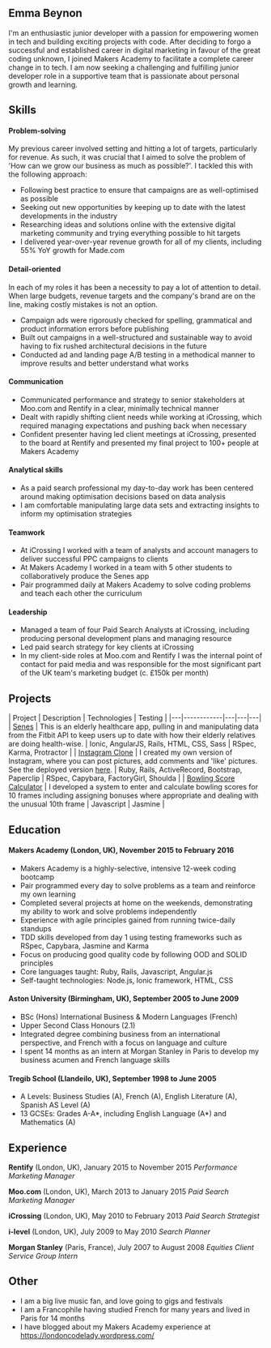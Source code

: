 ## Emma Beynon
I'm an enthusiastic junior developer with a passion for empowering women in tech and building exciting projects with code.  After deciding to forgo a successful and established career in digital marketing in favour of the great coding unknown, I joined Makers Academy to facilitate a complete career change in to tech.  I am now seeking a challenging and fulfilling junior developer role in a supportive team that is passionate about personal growth and learning.


## Skills

#### Problem-solving
My previous career involved setting and hitting a lot of targets, particularly for revenue.  As such, it was crucial that I aimed to solve the problem of 'How can we grow our business as much as possible?'.  I tackled this with the following approach:
- Following best practice to ensure that campaigns are as well-optimised as possible
- Seeking out new opportunities by keeping up to date with the latest developments in the industry
- Researching ideas and solutions online with the extensive digital marketing community and trying everything possible to hit targets
- I delivered year-over-year revenue growth for all of my clients, including 55% YoY growth for Made.com

#### Detail-oriented
In each of my roles it has been a necessity to pay a lot of attention to detail.  When large budgets, revenue targets and the company's brand are on the line, making costly mistakes is not an option.
- Campaign ads were rigorously checked for spelling, grammatical and product information errors before publishing
- Built out campaigns in a well-structured and sustainable way to avoid having to fix rushed architectural decisions in the future
- Conducted ad and landing page A/B testing in a methodical manner to improve results and better understand what works

#### Communication
- Communicated performance and strategy to senior stakeholders at Moo.com and Rentify in a clear, minimally technical manner
- Dealt with rapidly shifting client needs while working at iCrossing, which required managing expectations and pushing back when necessary
- Confident presenter having led client meetings at iCrossing, presented to the board at Rentify and presented my final project to 100+ people at Makers Academy

#### Analytical skills
- As a paid search professional my day-to-day work has been centered around making optimisation decisions based on data analysis
- I am comfortable manipulating large data sets and extracting insights to inform my optimisation strategies

#### Teamwork
- At iCrossing I worked with a team of analysts and account managers to deliver successful PPC campaigns to clients
- At Makers Academy I worked in a team with 5 other students to collaboratively produce the Senes app
- Pair programmed daily at Makers Academy to solve coding problems and teach each other the curriculum

#### Leadership
- Managed a team of four Paid Search Analysts at iCrossing, including producing personal development plans and managing resource
- Led paid search strategy for key clients at iCrossing
- In my client-side roles at Moo.com and Rentify I was the internal point of contact for paid media and was responsible for the most significant part of the UK team's marketing budget (c. £150k per month)


## Projects

| Project | Description | Technologies | Testing |
|---|------------|---|---|---|
| [Senes](https://github.com/emmabeynon/senes) | This is an elderly healthcare app, pulling in and manipulating data from the Fitbit API to keep users up to date with how their elderly relatives are doing health-wise. | Ionic, AngularJS, Rails, HTML, CSS, Sass | RSpec, Karma, Protractor |
| [Instagram Clone](https://github.com/emmabeynon/instagram-challenge) | I created my own version of Instagram, where you can post pictures, add comments and 'like' pictures. See the deployed version [here](https://fierce-spire-98420.herokuapp.com/). | Ruby, Rails, ActiveRecord, Bootstrap, Paperclip | RSpec, Capybara, FactoryGirl, Shoulda |
| [Bowling Score Calculator](https://github.com/emmabeynon/bowling-challenge) | I developed a system to enter and calculate bowling scores for 10 frames including assigning bonuses where appropriate and dealing with the unusual 10th frame | Javascript | Jasmine |


## Education

#### Makers Academy (London, UK), November 2015 to February 2016
- Makers Academy is a highly-selective, intensive 12-week coding bootcamp
- Pair programmed every day to solve problems as a team and reinforce my own learning
- Completed several projects at home on the weekends, demonstrating my ability to work and solve problems independently
- Experience with agile principles gained from running twice-daily standups
- TDD skills developed from day 1 using testing frameworks such as RSpec, Capybara, Jasmine and Karma
- Focus on producing good quality code by following OOD and SOLID principles
- Core languages taught: Ruby, Rails, Javascript, Angular.js
- Self-taught technologies: Node.js, Ionic framework, HTML, CSS

#### Aston University (Birmingham, UK), September 2005 to June 2009
- BSc (Hons) International Business & Modern Languages (French)
- Upper Second Class Honours (2.1)
- Integrated degree combining business from an international perspective, and French with a focus on language and culture
- I spent 14 months as an intern at Morgan Stanley in Paris to develop my business acumen and French language skills

#### Tregib School (Llandeilo, UK), September 1998 to June 2005
- A Levels: Business Studies (A), French (A), English Literature (A), Spanish AS Level (A)
- 13 GCSEs: Grades A-A*, including English Language (A*) and Mathematics (A)


## Experience

**Rentify** (London, UK), January 2015 to November 2015
*Performance Marketing Manager*

**Moo.com** (London, UK), March 2013 to January 2015
*Paid Search Marketing Manager*

**iCrossing** (London, UK), May 2010 to February 2013
*Paid Search Strategist*

**i-level** (London, UK), July 2009 to May 2010
*Search Planner*

**Morgan Stanley** (Paris, France), July 2007 to August 2008
*Equities Client Service Group Intern*


## Other

- I am a big live music fan, and love going to gigs and festivals
- I am a Francophile having studied French for many years and lived in Paris for 14 months
- I have blogged about my Makers Academy experience at https://londoncodelady.wordpress.com/
